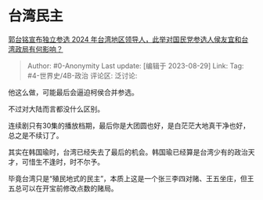 # 台湾民主
[郭台铭宣布独立参选 2024 年台湾地区领导人，此举对国民党参选人侯友宜和台湾政局有何影响？](https://www.zhihu.com/question/619477836/answer/3185981982)

> Author: #0-Anonymity
> Last update: [编辑于 2023-08-29]
> Link:
> Tag: #4-世界史/4B-政治
> 评论区:
> 泛讨论:

他这么做，可能最后会逼迫柯侯合并参选。

不过对大陆而言都没什么区别。

连续剧只有30集的播放档期，最后你是大团圆也好，是白茫茫大地真干净也好，总之是不续订了。

其实在韩国瑜时，台湾已经失去了最后的机会。韩国瑜已经算是台湾少有的政治天才，可惜生不逢时，时不尔予。

毕竟台湾只是“殖民地式的民主”，本质上这是一个张三李四对赌、王五坐庄，但王五总可以在开宝前修改点数的赌局。
